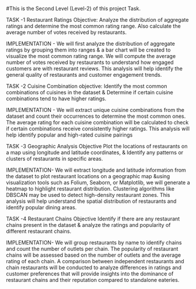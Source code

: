 #This is the Second Level (Level-2) of this project Task.

TASK -1
Restaurant Ratings Objective:
Analyze the distribution of aggregate ratings and determine the most common rating range. Also calculate the average number of votes received by restaurants.

IMPLEMENTATION -
We will first analyze the distribution of aggregate ratings by grouping them into ranges & a bar chart will be created to visualize the most common rating range. We will compute the average number of votes received by restaurants to understand how engaged customers are with restaurant reviews. This analysis will help identify the general quality of restaurants and customer engagement trends.

TASK -2
Cuisine Combination objective:
Identify the most common combinations of cuisines in the dataset & Determine if certain cuisine combinations tend to have higher ratings.

IMPLEMENTATION - 
We will extract unique cuisine combinations from the dataset and count their occurrences to determine the most common ones. The average rating for each cuisine combination will be calculated to check if certain combinations receive consistently higher ratings. This analysis will help identify popular and high-rated cuisine pairings

TASK -3
Geographic Analysis Objective
Plot the locations of restaurants on a map using longitude and latitude coordinates, & Identify any patterns or clusters of restaurants in specific areas.

IMPLEMENTATION-
We will extract longitude and latitude information from the dataset to plot restaurant locations on a geographic map &using visualization tools such as Folium, Seaborn, or Matplotlib, we will generate a heatmap to highlight restaurant distribution. Clustering algorithms like DBSCAN may be used to detect high-density restaurant zones. This analysis will help understand the spatial distribution of restaurants and identify popular dining areas.

TASK -4
Restaurant Chains Objective
Identify if there are any restaurant chains present in the dataset & analyze the ratings and popularity of different restaurant chains.

IMPLEMENTATION-
We will group restaurants by name to identify chains and count the number of outlets per chain. The popularity of restaurant chains will be assessed based on the number of outlets and the average rating of each chain. A comparison between independent restaurants and chain restaurants will be conducted to analyze differences in ratings and customer preferences that will provide insights into the dominance of restaurant chains and their reputation compared to standalone eateries.